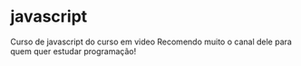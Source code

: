 # javascript
 Curso de javascript do curso em video
Recomendo muito o canal dele para quem quer estudar programação!